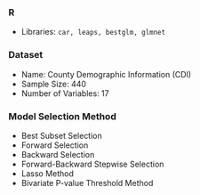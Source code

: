 ### R
* Libraries: `car, leaps, bestglm, glmnet`

### Dataset
* Name: County Demographic Information (CDI)
* Sample Size: 440
* Number of Variables: 17

### Model Selection Method
* Best Subset Selection
* Forward Selection
* Backward Selection
* Forward-Backward Stepwise Selection
* Lasso Method
* Bivariate P-value Threshold Method
